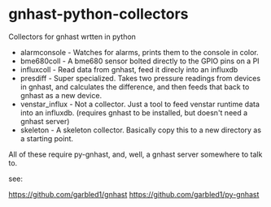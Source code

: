 # gnhast-python-collectors
Collectors for gnhast wrtten in python

* alarmconsole - Watches for alarms, prints them to the console in color.
* bme680coll - A bme680 sensor bolted directly to the GPIO pins on a PI
* influxcoll - Read data from gnhast, feed it direcly into an influxdb
* presdiff - Super specialized.  Takes two pressure readings from devices in gnhast, and calculates the difference, and then feeds that back to gnhast as a new device.
* venstar_influx - Not a collector.  Just a tool to feed venstar runtime data into an influxdb. (requires gnhast to be installed, but doesn't need a gnhast server)
* skeleton - A skeleton collector.  Basically copy this to a new directory as a starting point.

All of these require py-gnhast, and, well, a gnhast server somewhere to talk to.

see:

https://github.com/garbled1/gnhast
https://github.com/garbled1/py-gnhast
